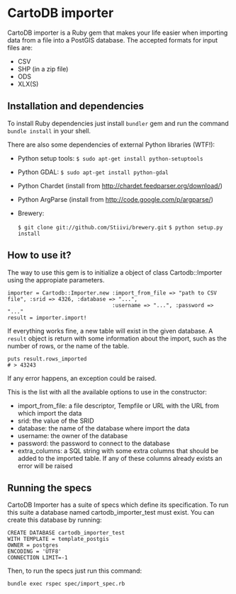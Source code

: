 # CartoDB importer #

CartoDB importer is a Ruby gem that makes your life easier when importing data from a file into a PostGIS database. The accepted formats for input files are:

  - CSV
  - SHP (in a zip file)
  - ODS
  - XLX(S)
  
## Installation and dependencies ##

To install Ruby dependencies just install `bundler` gem and run the command `bundle install` in your shell.

There are also some dependencies of external Python libraries (WTF!):

- Python setup tools: `$ sudo apt-get install python-setuptools`
    
- Python GDAL: `$ sudo apt-get install python-gdal`
    
- Python Chardet (install from http://chardet.feedparser.org/download/)
    
- Python ArgParse (install from http://code.google.com/p/argparse/)
    
- Brewery:

    `$ git clone git://github.com/Stiivi/brewery.git`
    `$ python setup.py install`

## How to use it? ##

The way to use this gem is to initialize a object of class Cartodb::Importer using the appropiate parameters.

    importer = Cartodb::Importer.new :import_from_file => "path to CSV file", :srid => 4326, :database => "...",
                                     :username => "...", :password => "..."
    result = importer.import!
  
If everything works fine, a new table will exist in the given database. A `result` object is return with some information about the import, such as the number of rows, or the name of the table.

    puts result.rows_imported
    # > 43243
  
If any error happens, an exception could be raised.

This is the list with all the available options to use in the constructor:

  - import_from_file: a file descriptor, Tempfile or URL with the URL from which import the data
  - srid: the value of the SRID 
  - database: the name of the database where import the data
  - username: the owner of the database
  - password: the password to connect to the database
  - extra_columns: a SQL string with some extra columns that should be added to the imported table. If any of these columns already exists an error will be raised
  
## Running the specs ##

CartoDB Importer has a suite of specs which define its specification. To run this suite a database named cartodb_importer_test must exist. You can create this database by running:

    CREATE DATABASE cartodb_importer_test
    WITH TEMPLATE = template_postgis
    OWNER = postgres
    ENCODING = 'UTF8'
    CONNECTION LIMIT=-1

Then, to run the specs just run this command:

    bundle exec rspec spec/import_spec.rb
    
